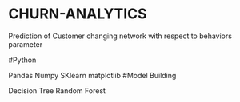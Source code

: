 # CHURN-ANALYTICS
Prediction of Customer changing network with respect to behaviors parameter

#Python

Pandas
Numpy
SKlearn
matplotlib
#Model Building

Decision Tree
Random Forest
